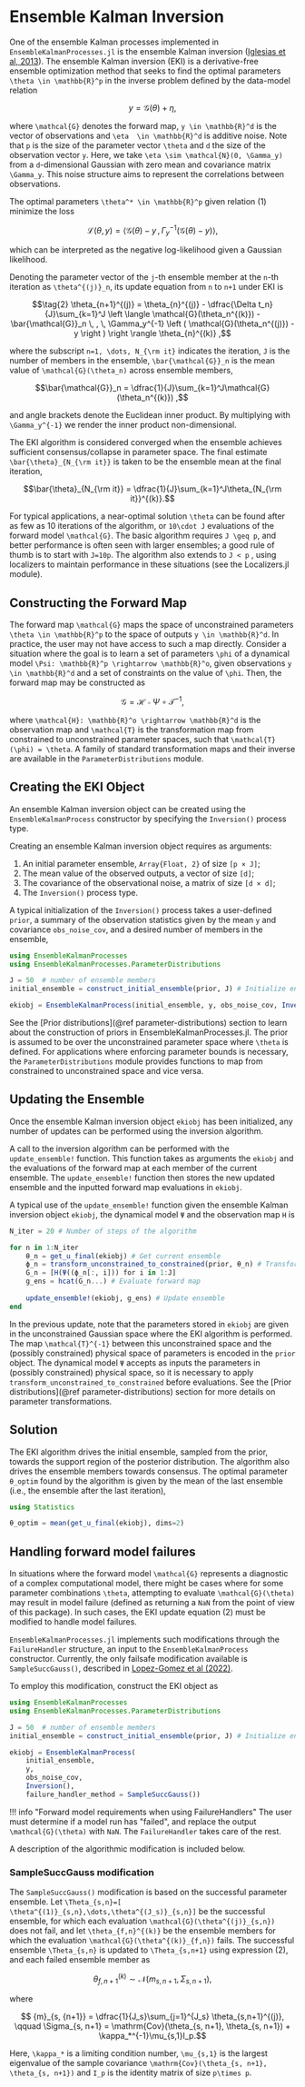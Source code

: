 # Ensemble Kalman Inversion

One of the ensemble Kalman processes implemented in `EnsembleKalmanProcesses.jl` is the ensemble
Kalman inversion ([Iglesias et al, 2013](http://dx.doi.org/10.1088/0266-5611/29/4/045001)).
The ensemble Kalman inversion (EKI) is a derivative-free ensemble optimization method that seeks
to find the optimal parameters ``\theta \in \mathbb{R}^p`` in the inverse problem defined by the data-model relation

```math
\tag{1} y = \mathcal{G}(\theta) + \eta ,
```

where ``\mathcal{G}`` denotes the forward map, ``y \in \mathbb{R}^d`` is the vector of observations
and ``\eta  \in \mathbb{R}^d`` is additive noise. Note that ``p`` is the
size of the parameter vector ``\theta`` and ``d`` the size of the observation vector ``y``. Here, we take ``\eta \sim \mathcal{N}(0, \Gamma_y)`` from a ``d``-dimensional Gaussian with zero mean and covariance matrix ``\Gamma_y``.  This noise structure aims to represent the correlations between observations.

The optimal parameters ``\theta^* \in \mathbb{R}^p`` given relation (1) minimize the loss

 ```math
\mathcal{L}(\theta, y) = \langle \mathcal{G}(\theta) - y \, , \, \Gamma_y^{-1} \left ( \mathcal{G}(\theta) - y \right ) \rangle,
```

which can be interpreted as the negative log-likelihood given a Gaussian likelihood.

Denoting the parameter vector of the ``j``-th ensemble member at the ``n``-th iteration as ``\theta^{(j)}_n``, its update equation from ``n`` to ``n+1`` under EKI is

```math
\tag{2} \theta_{n+1}^{(j)} = \theta_{n}^{(j)} - \dfrac{\Delta t_n}{J}\sum_{k=1}^J \left \langle \mathcal{G}(\theta_n^{(k)}) - \bar{\mathcal{G}}_n \, , \, \Gamma_y^{-1} \left ( \mathcal{G}(\theta_n^{(j)}) - y \right ) \right \rangle \theta_{n}^{(k)} ,
```

where the subscript ``n=1, \dots, N_{\rm it}`` indicates the iteration, ``J`` is the number of
members in the ensemble, ``\bar{\mathcal{G}}_n`` is the mean value of ``\mathcal{G}(\theta_n)``
across ensemble members,

```math
\bar{\mathcal{G}}_n = \dfrac{1}{J}\sum_{k=1}^J\mathcal{G}(\theta_n^{(k)}) ,
```

and angle brackets denote the Euclidean inner product. By multiplying with ``\Gamma_y^{-1}``
we render the inner product non-dimensional.

The EKI algorithm is considered converged when the ensemble achieves sufficient consensus/collapse
in parameter space. The final estimate ``\bar{\theta}_{N_{\rm it}}`` is taken to be the ensemble
mean at the final iteration,

```math
\bar{\theta}_{N_{\rm it}} = \dfrac{1}{J}\sum_{k=1}^J\theta_{N_{\rm it}}^{(k)}.
```

For typical applications, a near-optimal solution ``\theta`` can be found after as few as 10 iterations of the algorithm, or ``10\cdot J`` evaluations of the forward model ``\mathcal{G}``. The basic algorithm requires ``J \geq p``, and better performance is often seen with larger ensembles; a good rule of thumb is to start with ``J=10p``. The algorithm also extends to ``J < p`` , using localizers to maintain performance in these situations (see the Localizers.jl module).

## Constructing the Forward Map

The forward map ``\mathcal{G}`` maps the space of unconstrained parameters ``\theta \in \mathbb{R}^p`` to the space of outputs ``y \in \mathbb{R}^d``. In practice, the user may not have access to such a map directly. Consider a situation where the goal is to learn a set of parameters ``\phi`` of a dynamical model ``\Psi: \mathbb{R}^p \rightarrow \mathbb{R}^o``, given observations ``y \in \mathbb{R}^d`` and a set of constraints on the value of ``\phi``. Then, the forward map may be constructed as

```math
\mathcal{G} = \mathcal{H} \circ \Psi \circ \mathcal{T}^{-1},
```

where ``\mathcal{H}: \mathbb{R}^o \rightarrow \mathbb{R}^d`` is the observation map and ``\mathcal{T}`` is the transformation map from constrained to unconstrained parameter spaces, such that ``\mathcal{T}(\phi) = \theta``. A family of standard transformation maps and their inverse are available in the `ParameterDistributions` module.

## Creating the EKI Object

An ensemble Kalman inversion object can be created using the `EnsembleKalmanProcess` constructor by specifying the `Inversion()` process type.

Creating an ensemble Kalman inversion object requires as arguments:
 1. An initial parameter ensemble, `Array{Float, 2}` of size `[p × J]`;
 2. The mean value of the observed outputs, a vector of size `[d]`;
 3. The covariance of the observational noise, a matrix of size `[d × d]`;
 4. The `Inversion()` process type.

A typical initialization of the `Inversion()` process takes a user-defined `prior`, a summary of the observation statistics given by the mean `y` and covariance `obs_noise_cov`, and a desired number of members in the ensemble,
```julia
using EnsembleKalmanProcesses
using EnsembleKalmanProcesses.ParameterDistributions

J = 50  # number of ensemble members
initial_ensemble = construct_initial_ensemble(prior, J) # Initialize ensemble from prior

ekiobj = EnsembleKalmanProcess(initial_ensemble, y, obs_noise_cov, Inversion())
```

See the [Prior distributions](@ref parameter-distributions) section to learn about the construction of priors in EnsembleKalmanProcesses.jl. The prior is assumed to be over the unconstrained parameter space where ``\theta`` is defined. For applications where enforcing parameter bounds is necessary, the `ParameterDistributions` module provides functions to map from constrained to unconstrained space and vice versa. 

## Updating the Ensemble

Once the ensemble Kalman inversion object `ekiobj` has been initialized, any number of updates can be performed using the inversion algorithm.

A call to the inversion algorithm can be performed with the `update_ensemble!` function. This function takes as arguments the `ekiobj` and the evaluations of the forward map at each member of the current ensemble. The `update_ensemble!` function then stores the new updated ensemble and the inputted forward map evaluations in `ekiobj`. 

A typical use of the `update_ensemble!` function given the ensemble Kalman inversion object `ekiobj`, the dynamical model `Ψ` and the observation map `H` is
```julia
N_iter = 20 # Number of steps of the algorithm

for n in 1:N_iter
    θ_n = get_u_final(ekiobj) # Get current ensemble
    ϕ_n = transform_unconstrained_to_constrained(prior, θ_n) # Transform parameters to physical/constrained space
    G_n = [H(Ψ((ϕ_n[:, i])) for i in 1:J]
    g_ens = hcat(G_n...) # Evaluate forward map
    
    update_ensemble!(ekiobj, g_ens) # Update ensemble
end
```

In the previous update, note that the parameters stored in `ekiobj` are given in the unconstrained
Gaussian space where the EKI algorithm is performed. The map ``\mathcal{T}^{-1}`` between this unconstrained
space and the (possibly constrained) physical space of parameters is encoded in the `prior` object. The
dynamical model `Ψ` accepts as inputs the parameters in (possibly constrained) physical space, so it is
necessary to apply `transform_unconstrained_to_constrained` before evaluations. See the
[Prior distributions](@ref parameter-distributions) section for more details on parameter transformations.

## Solution

The EKI algorithm drives the initial ensemble, sampled from the prior, towards the support region of the posterior distribution. The algorithm also drives the ensemble members towards consensus. The optimal parameter `θ_optim` found by the algorithm is given by the mean of the last ensemble (i.e., the ensemble after the last iteration),

```julia
using Statistics

θ_optim = mean(get_u_final(ekiobj), dims=2)
```

## Handling forward model failures

In situations where the forward model ``\mathcal{G}`` represents a diagnostic of a complex computational model, there might be cases where for some parameter combinations ``\theta``, attempting to evaluate ``\mathcal{G}(\theta)`` may result in model failure (defined as returning a `NaN` from the point of view of this package). In such cases, the EKI update equation (2) must be modified to handle model failures.

`EnsembleKalmanProcesses.jl` implements such modifications through the `FailureHandler` structure, an input to the `EnsembleKalmanProcess` constructor. Currently, the only failsafe modification available is `SampleSuccGauss()`, described in [Lopez-Gomez et al (2022)](https://doi.org/10.1002/essoar.10510937.1).

To employ this modification, construct the EKI object as

```julia
using EnsembleKalmanProcesses
using EnsembleKalmanProcesses.ParameterDistributions

J = 50  # number of ensemble members
initial_ensemble = construct_initial_ensemble(prior, J) # Initialize ensemble from prior

ekiobj = EnsembleKalmanProcess(
    initial_ensemble,
    y,
    obs_noise_cov,
    Inversion(),
    failure_handler_method = SampleSuccGauss())
```

!!! info "Forward model requirements when using FailureHandlers"
    The user must determine if a model run has "failed", and replace the output ``\mathcal{G}(\theta)`` with `NaN`. The `FailureHandler` takes care of the rest.

A description of the algorithmic modification is included below.

### SampleSuccGauss modification

The `SampleSuccGauss()` modification is based on the successful parameter ensemble. Let ``\Theta_{s,n}=[ \theta^{(1)}_{s,n},\dots,\theta^{(J_s)}_{s,n}]`` be the successful ensemble, for which each evaluation ``\mathcal{G}(\theta^{(j)}_{s,n})`` does not fail, and let ``\theta_{f,n}^{(k)}`` be the ensemble members for which the evaluation ``\mathcal{G}(\theta^{(k)}_{f,n})`` fails. The successful ensemble ``\Theta_{s,n}`` is updated to ``\Theta_{s,n+1}`` using expression (2), and each failed ensemble member as

```math
    \theta_{f,n+1}^{(k)} \sim \mathcal{N} \left({m}_{s, {n+1}}, \Sigma_{s, n+1} \right),
```

where

```math
    {m}_{s, {n+1}} = \dfrac{1}{J_s}\sum_{j=1}^{J_s} \theta_{s,n+1}^{(j)}, \qquad \Sigma_{s, n+1} = \mathrm{Cov}(\theta_{s, n+1}, \theta_{s, n+1}) + \kappa_*^{-1}\mu_{s,1}I_p.
```

Here, ``\kappa_*`` is a limiting condition number, ``\mu_{s,1}`` is the largest eigenvalue of the sample covariance ``\mathrm{Cov}(\theta_{s, n+1}, \theta_{s, n+1})`` and ``I_p`` is the identity matrix of size ``p\times p``.
